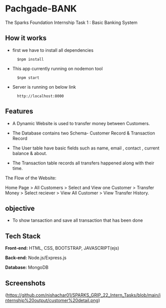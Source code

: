 # Pachgade-BANK
The Sparks Foundation Internship Task 1 : Basic Banking System

## How it works

- first we have to install all dependencies
        
        $npm install
 
- This app currently running on nodemon tool

        $npm start

- Server is running on below link

        http://localhost:8000

## Features

- A Dynamic Website is used to transfer money between Customers.

- The Database contains two Schema- Customer Record & Transaction Record

- The User table have basic fields such as name, email , contact , current balance & about.

- The Transaction table records all transfers happened along with their time.

The Flow of the Website:

Home Page > All Customers > Select and View one Customer > Transfer Money > Select reciever > View All Customer > View Transfer History.

## objective

- To show tansaction and save all transaction that has been done

## Tech Stack

**Front-end:** HTML, CSS, BOOTSTRAP, JAVASCRIPT(ejs)

**Back-end:** Node.js/Express.js

**Database:** MongoDB

## Screenshots

(https://github.com/nishachar01/SPARKS_GRIP_22_Intern_Tasks/blob/main/internship%20output/customer%20detail.png)
